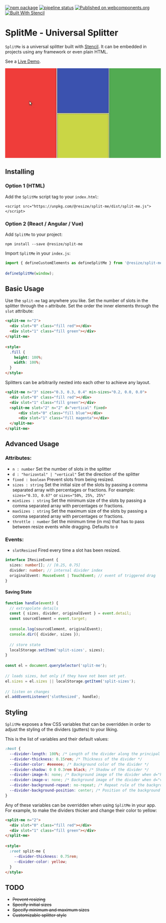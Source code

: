 [![npm package](https://img.shields.io/npm/v/split-me.svg)](https://www.npmjs.com/package/split-me)
[![pipeline status](https://gitlab.com/ales.genova/split-me/badges/master/pipeline.svg)](https://gitlab.com/ales.genova/split-me/pipelines)
[![Published on webcomponents.org](https://img.shields.io/badge/webcomponents.org-published-blue.svg)](https://www.webcomponents.org/element/split-me)
[![Built With Stencil](https://img.shields.io/badge/-Built%20With%20Stencil-16161d.svg?logo=data%3Aimage%2Fsvg%2Bxml%3Bbase64%2CPD94bWwgdmVyc2lvbj0iMS4wIiBlbmNvZGluZz0idXRmLTgiPz4KPCEtLSBHZW5lcmF0b3I6IEFkb2JlIElsbHVzdHJhdG9yIDE5LjIuMSwgU1ZHIEV4cG9ydCBQbHVnLUluIC4gU1ZHIFZlcnNpb246IDYuMDAgQnVpbGQgMCkgIC0tPgo8c3ZnIHZlcnNpb249IjEuMSIgaWQ9IkxheWVyXzEiIHhtbG5zPSJodHRwOi8vd3d3LnczLm9yZy8yMDAwL3N2ZyIgeG1sbnM6eGxpbms9Imh0dHA6Ly93d3cudzMub3JnLzE5OTkveGxpbmsiIHg9IjBweCIgeT0iMHB4IgoJIHZpZXdCb3g9IjAgMCA1MTIgNTEyIiBzdHlsZT0iZW5hYmxlLWJhY2tncm91bmQ6bmV3IDAgMCA1MTIgNTEyOyIgeG1sOnNwYWNlPSJwcmVzZXJ2ZSI%2BCjxzdHlsZSB0eXBlPSJ0ZXh0L2NzcyI%2BCgkuc3Qwe2ZpbGw6I0ZGRkZGRjt9Cjwvc3R5bGU%2BCjxwYXRoIGNsYXNzPSJzdDAiIGQ9Ik00MjQuNywzNzMuOWMwLDM3LjYtNTUuMSw2OC42LTkyLjcsNjguNkgxODAuNGMtMzcuOSwwLTkyLjctMzAuNy05Mi43LTY4LjZ2LTMuNmgzMzYuOVYzNzMuOXoiLz4KPHBhdGggY2xhc3M9InN0MCIgZD0iTTQyNC43LDI5Mi4xSDE4MC40Yy0zNy42LDAtOTIuNy0zMS05Mi43LTY4LjZ2LTMuNkgzMzJjMzcuNiwwLDkyLjcsMzEsOTIuNyw2OC42VjI5Mi4xeiIvPgo8cGF0aCBjbGFzcz0ic3QwIiBkPSJNNDI0LjcsMTQxLjdIODcuN3YtMy42YzAtMzcuNiw1NC44LTY4LjYsOTIuNy02OC42SDMzMmMzNy45LDAsOTIuNywzMC43LDkyLjcsNjguNlYxNDEuN3oiLz4KPC9zdmc%2BCg%3D%3D&colorA=16161d&style=flat-square)](https://stenciljs.com)

# SplitMe - Universal Splitter

`SplitMe` is a universal splitter built with [Stencil](http://stenciljs.com). It can be embedded in projects using any framework or even plain HTML.

See a [Live Demo](https://alesgenova.github.io/split-me/).

<!--
```
<custom-element-demo>
  <template>
    <script src="../webcomponentsjs/webcomponents-lite.js"></script>
    <script src="https://unpkg.com/@resize/split-me/dist/split-me.js"></script>
    <style is="custom-style">
      .container {
        width: 100%;
        height: 15rem;
      }
      .fill {
        width: 100%;
        height: 100%;
      }
      .red {
        background-color: #f44336;
      }
      .green {
        background-color: #4CAF50;
      }
      .blue {
        background-color: #3F51B5;
      }
      .light-green {
        background-color: #CDDC39;
      }
    </style>
    <div class="container">
      <split-me n=3>
        <div slot="0" class="fill red"></div>
        <split-me slot="1" n=2 d="vertical">
          <div slot="0" class="fill blue"></div>
          <div slot="1" class="fill green"></div>
        </split-me>
        <div slot="2" class="fill light-green"></div>
      </split-me>
    </div>
  </template>
</custom-element-demo>
```
-->

[![demo](./demo.gif)](https://alesgenova.github.io/split-me/)

## Installing

### Option 1 (HTML)

Add the `SplitMe` script tag to your `index.html`:

```
<script src="https://unpkg.com/@resize/split-me/dist/split-me.js"></script>
```

### Option 2 (React / Angular / Vue)

Add `SplitMe` to your project:

```
npm install --save @resize/split-me
```

Import `SplitMe` in your `index.js`:

```js
import { defineCustomElements as defineSplitMe } from '@resize/split-me/dist/loader';

defineSplitMe(window);
```

## Basic Usage

Use the `split-me` tag anywhere you like. Set the number of slots in the splitter through the `n` attribute. Set the order the inner elements through the `slot` attribute:

```html
<split-me n="2">
  <div slot="0" class="fill red"></div>
  <div slot="1" class="fill green"></div>
</split-me>

<style>
  .fill {
    height: 100%;
    width: 100%;
  }
</style>
```

Splitters can be arbitrarily nested into each other to achieve any layout.

```html
<split-me n="3" sizes="0.3, 0.3, 0.4" min-sizes="0.2, 0.0, 0.0">
  <div slot="0" class="fill red"></div>
  <div slot="1" class="fill green"></div>
  <split-me slot="2" n="2" d="vertical" fixed>
      <div slot="0" class="fill blue"></div>
      <div slot="1" class="fill magenta"></div>
  </split-me>
</split-me>
```

## Advanced Usage

### Attributes:

- `n : number` Set the number of slots in the splitter
- `d : "horizontal" | "vertical"` Set the direction of the splitter
- `fixed : boolean` Prevent slots from being resized.
- `sizes : string` Set the initial size of the slots by passing a comma separated array with percentages or fractions. For example: `sizes="0.33, 0.67"` or `sizes="50%, 25%, 25%"`
- `minSizes : string` Set the minimum size of the slots by passing a comma separated array with percentages or fractions.
- `maxSizes : string` Set the maximum size of the slots by passing a comma separated array with percentages or fractions.
- `throttle : number` Set the minimum time (in ms) that has to pass between resize events while dragging. Defaults to `0`

### Events:

- `slotResized` Fired every time a slot has been resized.

```typescript
interface IResizeEvent {
  sizes: number[]; // [0.25, 0.75]
  divider: number; // internal divider index
  originalEvent: MouseEvent | TouchEvent; // event of triggered drag
}
```

#### Saving State

```javascript
function handle(event) {
  // extrapolate details
  const { sizes, divider, originalEvent } = event.detail;
  const sourceElement = event.target;

  console.log(sourceElement, originalEvent);
  console.dir({ divider, sizes });

  // store state
  localStorage.setItem('split-sizes', sizes);
}

const el = document.querySelector('split-me');

// loads sizes, but only if they have not been set yet.
el.sizes = el.sizes || localStorage.getItem('split-sizes');

// listen on changes
el.addEventListener('slotResized', handle);
```

## Styling

`SplitMe` exposes a few CSS variables that can be overridden in order to adjust the styling of the dividers (gutters) to your liking.

This is the list of variables and their default values:

```css
:host {
  --divider-length: 100%; /* Length of the divider along the principal axis */
  --divider-thickness: 0.15rem; /* Thickness of the divider */
  --divider-color: #eeeeee; /* Background color of the divider */
  --divider-shadow: 0 0 0.3rem black; /* Shadow of the divider */
  --divider-image-h: none; /* Background image of the divider when d="horizontal" */
  --divider-image-v: none; /* Background image of the divider when d="vertical" */
  --divider-background-repeat: no-repeat; /* Repeat rule of the background image */
  --divider-background-position: center; /* Position of the background image */
}
```

Any of these variables can be overridden when using `SplitMe` in your app.
For example, to make the dividers thicker and change their color to yellow:

```html
<split-me n="2">
  <div slot="0" class="fill red"></div>
  <div slot="1" class="fill green"></div>
</split-me>

<style>
  :root split-me {
    --divider-thickness: 0.75rem;
    --divider-color: yellow;
  }
</style>
```

## TODO

- ~~Prevent resizing~~
- ~~Specify initial sizes~~
- ~~Specify minimum and maximum sizes~~
- ~~Customizable splitter style~~
